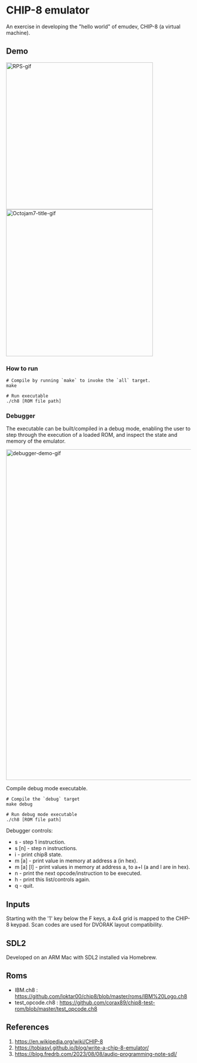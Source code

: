 # CHIP-8 emulator

An exercise in developing the "hello world" of emudev, CHIP-8 (a virtual machine).

## Demo
<img src="https://github.com/user-attachments/assets/46bb7219-3696-494b-9df0-607ae2875e73" alt="RPS-gif" width="400"/>
<img src="https://github.com/user-attachments/assets/96c49dc9-3b19-440e-badb-3b30ca659d11" alt="Octojam7-title-gif" width="400"/>

### How to run
```
# Compile by running `make` to invoke the `all` target.
make

# Run executable
./ch8 [ROM file path]
```

### Debugger
The executable can be built/compiled in a debug mode, enabling the user to step through the execution of a loaded ROM, and inspect the state and memory of the emulator.

<img src="https://github.com/user-attachments/assets/c048e729-5b08-4b6d-b2ec-2eac55366dd7" alt="debugger-demo-gif" width="900"/>

Compile debug mode executable.
```
# Compile the `debug` target
make debug

# Run debug mode executable
./ch8 [ROM file path]
```

Debugger controls:
* s         - step 1 instruction.
* s [n]     - step n instructions.
* i         - print chip8 state.
* m [a]     - print value in memory at address a (in hex).
* m [a] [l] - print values in memory at address a, to a+l (a and l are in hex).
* n         - print the next opcode/instruction to be executed.
* h         - print this list/controls again.
* q         - quit.

## Inputs
Starting with the '1' key below the F keys, a 4x4 grid is mapped to the CHIP-8 keypad. Scan codes are used for DVORAK layout compatibility.

## SDL2
Developed on an ARM Mac with SDL2 installed via Homebrew.

## Roms
* IBM.ch8 : https://github.com/loktar00/chip8/blob/master/roms/IBM%20Logo.ch8
* test_opcode.ch8 : https://github.com/corax89/chip8-test-rom/blob/master/test_opcode.ch8

## References
1. https://en.wikipedia.org/wiki/CHIP-8
2. https://tobiasvl.github.io/blog/write-a-chip-8-emulator/
3. https://blog.fredrb.com/2023/08/08/audio-programming-note-sdl/
